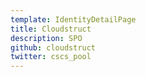 ```yaml
---
template: IdentityDetailPage
title: Cloudstruct
description: SPO
github: cloudstruct
twitter: cscs_pool
---
```

